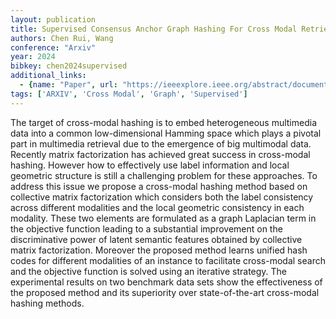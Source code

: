 ```yaml
---
layout: publication
title: Supervised Consensus Anchor Graph Hashing For Cross Modal Retrieval
authors: Chen Rui, Wang
conference: "Arxiv"
year: 2024
bibkey: chen2024supervised
additional_links:
  - {name: "Paper", url: "https://ieeexplore.ieee.org/abstract/document/7466099"}
tags: ['ARXIV', 'Cross Modal', 'Graph', 'Supervised']
---
```

The target of cross-modal hashing is to embed heterogeneous multimedia data into a common low-dimensional Hamming space which plays a pivotal part in multimedia retrieval due to the emergence of big multimodal data. Recently matrix factorization has achieved great success in cross-modal hashing. However how to effectively use label information and local geometric structure is still a challenging problem for these approaches. To address this issue we propose a cross-modal hashing method based on collective matrix factorization which considers both the label consistency across different modalities and the local geometric consistency in each modality. These two elements are formulated as a graph Laplacian term in the objective function leading to a substantial improvement on the discriminative power of latent semantic features obtained by collective matrix factorization. Moreover the proposed method learns unified hash codes for different modalities of an instance to facilitate cross-modal search and the objective function is solved using an iterative strategy. The experimental results on two benchmark data sets show the effectiveness of the proposed method and its superiority over state-of-the-art cross-modal hashing methods.
